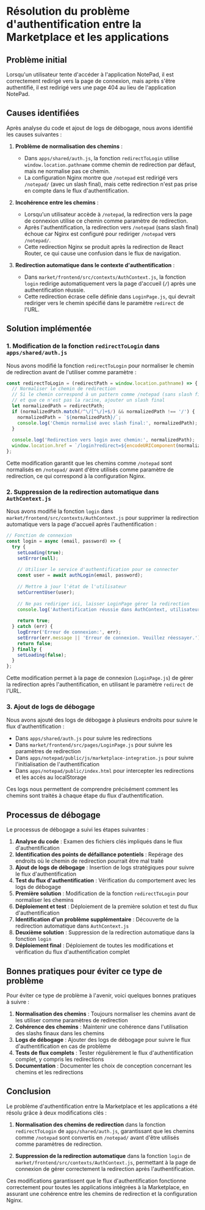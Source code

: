 # Résolution du problème d'authentification entre la Marketplace et les applications

## Problème initial

Lorsqu'un utilisateur tente d'accéder à l'application NotePad, il est correctement redirigé vers la page de connexion, mais après s'être authentifié, il est redirigé vers une page 404 au lieu de l'application NotePad.

## Causes identifiées

Après analyse du code et ajout de logs de débogage, nous avons identifié les causes suivantes :

1. **Problème de normalisation des chemins** :
   - Dans `apps/shared/auth.js`, la fonction `redirectToLogin` utilise `window.location.pathname` comme chemin de redirection par défaut, mais ne normalise pas ce chemin.
   - La configuration Nginx montre que `/notepad` est redirigé vers `/notepad/` (avec un slash final), mais cette redirection n'est pas prise en compte dans le flux d'authentification.

2. **Incohérence entre les chemins** :
   - Lorsqu'un utilisateur accède à `/notepad`, la redirection vers la page de connexion utilise ce chemin comme paramètre de redirection.
   - Après l'authentification, la redirection vers `/notepad` (sans slash final) échoue car Nginx est configuré pour rediriger `/notepad` vers `/notepad/`.
   - Cette redirection Nginx se produit après la redirection de React Router, ce qui cause une confusion dans le flux de navigation.

3. **Redirection automatique dans le contexte d'authentification** :
   - Dans `market/frontend/src/contexts/AuthContext.js`, la fonction `login` redirige automatiquement vers la page d'accueil (`/`) après une authentification réussie.
   - Cette redirection écrase celle définie dans `LoginPage.js`, qui devrait rediriger vers le chemin spécifié dans le paramètre `redirect` de l'URL.

## Solution implémentée

### 1. Modification de la fonction `redirectToLogin` dans `apps/shared/auth.js`

Nous avons modifié la fonction `redirectToLogin` pour normaliser le chemin de redirection avant de l'utiliser comme paramètre :

```javascript
const redirectToLogin = (redirectPath = window.location.pathname) => {
  // Normaliser le chemin de redirection
  // Si le chemin correspond à un pattern comme /notepad (sans slash final)
  // et que ce n'est pas la racine, ajouter un slash final
  let normalizedPath = redirectPath;
  if (normalizedPath.match(/^\/[^\/]+$/) && normalizedPath !== '/') {
    normalizedPath = `${normalizedPath}/`;
    console.log('Chemin normalisé avec slash final:', normalizedPath);
  }
  
  console.log('Redirection vers login avec chemin:', normalizedPath);
  window.location.href = `/login?redirect=${encodeURIComponent(normalizedPath)}`;
};
```

Cette modification garantit que les chemins comme `/notepad` sont normalisés en `/notepad/` avant d'être utilisés comme paramètre de redirection, ce qui correspond à la configuration Nginx.

### 2. Suppression de la redirection automatique dans `AuthContext.js`

Nous avons modifié la fonction `login` dans `market/frontend/src/contexts/AuthContext.js` pour supprimer la redirection automatique vers la page d'accueil après l'authentification :

```javascript
// Fonction de connexion
const login = async (email, password) => {
  try {
    setLoading(true);
    setError(null);
    
    // Utiliser le service d'authentification pour se connecter
    const user = await authLogin(email, password);
    
    // Mettre à jour l'état de l'utilisateur
    setCurrentUser(user);
    
    // Ne pas rediriger ici, laisser LoginPage gérer la redirection
    console.log('Authentification réussie dans AuthContext, utilisateur:', user);
    
    return true;
  } catch (err) {
    logError('Erreur de connexion:', err);
    setError(err.message || 'Erreur de connexion. Veuillez réessayer.');
    return false;
  } finally {
    setLoading(false);
  }
};
```

Cette modification permet à la page de connexion (`LoginPage.js`) de gérer la redirection après l'authentification, en utilisant le paramètre `redirect` de l'URL.

### 3. Ajout de logs de débogage

Nous avons ajouté des logs de débogage à plusieurs endroits pour suivre le flux d'authentification :

- Dans `apps/shared/auth.js` pour suivre les redirections
- Dans `market/frontend/src/pages/LoginPage.js` pour suivre les paramètres de redirection
- Dans `apps/notepad/public/js/marketplace-integration.js` pour suivre l'initialisation de l'authentification
- Dans `apps/notepad/public/index.html` pour intercepter les redirections et les accès au localStorage

Ces logs nous permettent de comprendre précisément comment les chemins sont traités à chaque étape du flux d'authentification.

## Processus de débogage

Le processus de débogage a suivi les étapes suivantes :

1. **Analyse du code** : Examen des fichiers clés impliqués dans le flux d'authentification
2. **Identification des points de défaillance potentiels** : Repérage des endroits où le chemin de redirection pourrait être mal traité
3. **Ajout de logs de débogage** : Insertion de logs stratégiques pour suivre le flux d'authentification
4. **Test du flux d'authentification** : Vérification du comportement avec les logs de débogage
5. **Première solution** : Modification de la fonction `redirectToLogin` pour normaliser les chemins
6. **Déploiement et test** : Déploiement de la première solution et test du flux d'authentification
7. **Identification d'un problème supplémentaire** : Découverte de la redirection automatique dans `AuthContext.js`
8. **Deuxième solution** : Suppression de la redirection automatique dans la fonction `login`
9. **Déploiement final** : Déploiement de toutes les modifications et vérification du flux d'authentification complet

## Bonnes pratiques pour éviter ce type de problème

Pour éviter ce type de problème à l'avenir, voici quelques bonnes pratiques à suivre :

1. **Normalisation des chemins** : Toujours normaliser les chemins avant de les utiliser comme paramètres de redirection
2. **Cohérence des chemins** : Maintenir une cohérence dans l'utilisation des slashs finaux dans les chemins
3. **Logs de débogage** : Ajouter des logs de débogage pour suivre le flux d'authentification en cas de problème
4. **Tests de flux complets** : Tester régulièrement le flux d'authentification complet, y compris les redirections
5. **Documentation** : Documenter les choix de conception concernant les chemins et les redirections

## Conclusion

Le problème d'authentification entre la Marketplace et les applications a été résolu grâce à deux modifications clés :

1. **Normalisation des chemins de redirection** dans la fonction `redirectToLogin` de `apps/shared/auth.js`, garantissant que les chemins comme `/notepad` sont convertis en `/notepad/` avant d'être utilisés comme paramètres de redirection.

2. **Suppression de la redirection automatique** dans la fonction `login` de `market/frontend/src/contexts/AuthContext.js`, permettant à la page de connexion de gérer correctement la redirection après l'authentification.

Ces modifications garantissent que le flux d'authentification fonctionne correctement pour toutes les applications intégrées à la Marketplace, en assurant une cohérence entre les chemins de redirection et la configuration Nginx.
